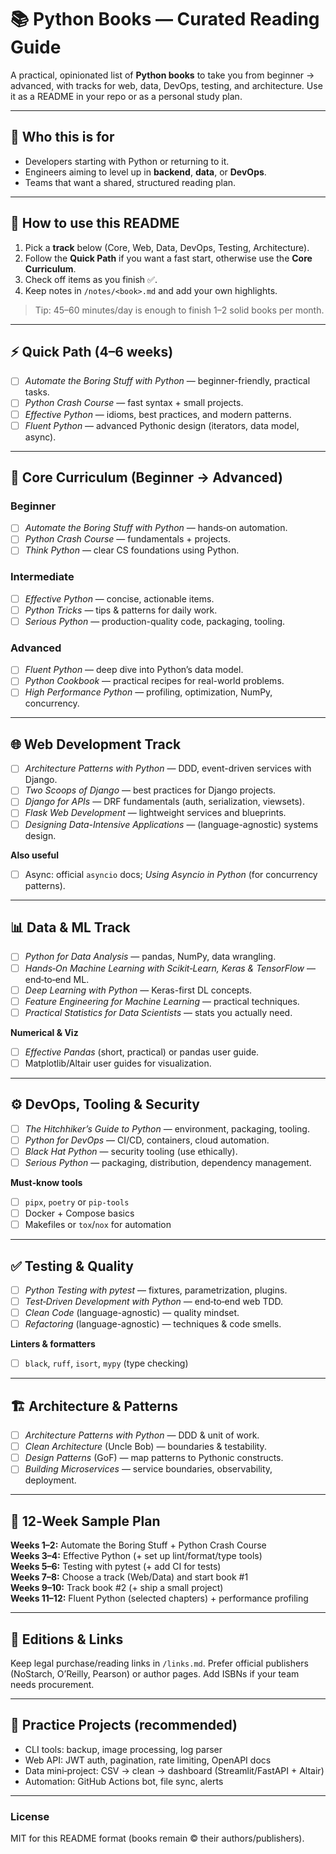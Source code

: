 # 📚 Python Books — Curated Reading Guide

A practical, opinionated list of **Python books** to take you from beginner → advanced, with tracks for web, data, DevOps, testing, and architecture. Use it as a README in your repo or as a personal study plan.

---

## 🎯 Who this is for
- Developers starting with Python or returning to it.
- Engineers aiming to level up in **backend**, **data**, or **DevOps**.
- Teams that want a shared, structured reading plan.

---

## 🧭 How to use this README
1. Pick a **track** below (Core, Web, Data, DevOps, Testing, Architecture).
2. Follow the **Quick Path** if you want a fast start, otherwise use the **Core Curriculum**.
3. Check off items as you finish ✅.
4. Keep notes in `/notes/<book>.md` and add your own highlights.

> Tip: 45–60 minutes/day is enough to finish 1–2 solid books per month.

---

## ⚡ Quick Path (4–6 weeks)
- [ ] *Automate the Boring Stuff with Python* — beginner-friendly, practical tasks.
- [ ] *Python Crash Course* — fast syntax + small projects.
- [ ] *Effective Python* — idioms, best practices, and modern patterns.
- [ ] *Fluent Python* — advanced Pythonic design (iterators, data model, async).

---

## 🧱 Core Curriculum (Beginner → Advanced)
### Beginner
- [ ] *Automate the Boring Stuff with Python* — hands‑on automation.
- [ ] *Python Crash Course* — fundamentals + projects.
- [ ] *Think Python* — clear CS foundations using Python.

### Intermediate
- [ ] *Effective Python* — concise, actionable items.
- [ ] *Python Tricks* — tips & patterns for daily work.
- [ ] *Serious Python* — production-quality code, packaging, tooling.

### Advanced
- [ ] *Fluent Python* — deep dive into Python’s data model.
- [ ] *Python Cookbook* — practical recipes for real-world problems.
- [ ] *High Performance Python* — profiling, optimization, NumPy, concurrency.

---

## 🌐 Web Development Track
- [ ] *Architecture Patterns with Python* — DDD, event-driven services with Django.
- [ ] *Two Scoops of Django* — best practices for Django projects.
- [ ] *Django for APIs* — DRF fundamentals (auth, serialization, viewsets).
- [ ] *Flask Web Development* — lightweight services and blueprints.
- [ ] *Designing Data-Intensive Applications* — (language-agnostic) systems design.

**Also useful**
- [ ] Async: official `asyncio` docs; *Using Asyncio in Python* (for concurrency patterns).

---

## 📊 Data & ML Track
- [ ] *Python for Data Analysis* — pandas, NumPy, data wrangling.
- [ ] *Hands‑On Machine Learning with Scikit‑Learn, Keras & TensorFlow* — end‑to‑end ML.
- [ ] *Deep Learning with Python* — Keras-first DL concepts.
- [ ] *Feature Engineering for Machine Learning* — practical techniques.
- [ ] *Practical Statistics for Data Scientists* — stats you actually need.

**Numerical & Viz**
- [ ] *Effective Pandas* (short, practical) or pandas user guide.
- [ ] Matplotlib/Altair user guides for visualization.

---

## ⚙️ DevOps, Tooling & Security
- [ ] *The Hitchhiker’s Guide to Python* — environment, packaging, tooling.
- [ ] *Python for DevOps* — CI/CD, containers, cloud automation.
- [ ] *Black Hat Python* — security tooling (use ethically).
- [ ] *Serious Python* — packaging, distribution, dependency management.

**Must‑know tools**
- [ ] `pipx`, `poetry` or `pip-tools`
- [ ] Docker + Compose basics
- [ ] Makefiles or `tox`/`nox` for automation

---

## ✅ Testing & Quality
- [ ] *Python Testing with pytest* — fixtures, parametrization, plugins.
- [ ] *Test‑Driven Development with Python* — end‑to‑end web TDD.
- [ ] *Clean Code* (language-agnostic) — quality mindset.
- [ ] *Refactoring* (language-agnostic) — techniques & code smells.

**Linters & formatters**
- [ ] `black`, `ruff`, `isort`, `mypy` (type checking)

---

## 🏗️ Architecture & Patterns
- [ ] *Architecture Patterns with Python* — DDD & unit of work.
- [ ] *Clean Architecture* (Uncle Bob) — boundaries & testability.
- [ ] *Design Patterns* (GoF) — map patterns to Pythonic constructs.
- [ ] *Building Microservices* — service boundaries, observability, deployment.

---

## 📅 12‑Week Sample Plan
**Weeks 1–2:** Automate the Boring Stuff + Python Crash Course  
**Weeks 3–4:** Effective Python (+ set up lint/format/type tools)  
**Weeks 5–6:** Testing with pytest (+ add CI for tests)  
**Weeks 7–8:** Choose a track (Web/Data) and start book #1  
**Weeks 9–10:** Track book #2 (+ ship a small project)  
**Weeks 11–12:** Fluent Python (selected chapters) + performance profiling

---

## 🔗 Editions & Links
Keep legal purchase/reading links in `/links.md`. Prefer official publishers (NoStarch, O’Reilly, Pearson) or author pages. Add ISBNs if your team needs procurement.

---

## 🧪 Practice Projects (recommended)
- CLI tools: backup, image processing, log parser
- Web API: JWT auth, pagination, rate limiting, OpenAPI docs
- Data mini‑project: CSV → clean → dashboard (Streamlit/FastAPI + Altair)
- Automation: GitHub Actions bot, file sync, alerts

---

### License
MIT for this README format (books remain © their authors/publishers).
